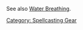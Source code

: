 See also [Water Breathing](Water_Breathing "wikilink").

[Category: Spellcasting Gear](Category:_Spellcasting_Gear "wikilink")
